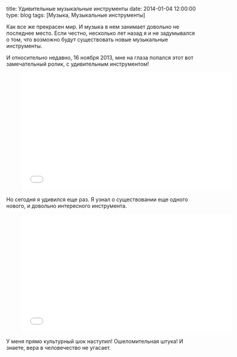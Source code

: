 title: Удивительные музыкальные инструменты
date: 2014-01-04 12:00:00
type: blog
tags: [Музыка, Музыкальные инструменты]

Как все же прекрасен мир. И музыка в нем занимает довольно не последнее место. Если честно, несколько лет назад я и не задумывался о том, что возможно будут существовать новые музыкальные инструменты.

И относительно недавно, 16 ноября 2013, мне на глаза попался этот вот замечательный ролик, с удивительным инструментом!

<figure>
    <div class="if"><iframe width="560" height="315" src="//www.youtube.com/embed/fthnmsp7QVA" frameborder="0" allowfullscreen></iframe></div>
</figure>

Но сегодня я удивился еще раз. Я узнал о существовании еще одного нового, и довольно интересного инструмента.

<figure>
    <div class="if"><iframe width="560" height="315" src="//www.youtube.com/embed/hP-Tzq3hFgQ" frameborder="0" allowfullscreen></iframe></div>
</figure>

У меня прямо культурный шок наступил! Ошеломительная штука! И знаете, вера в человечество не угасает. 
